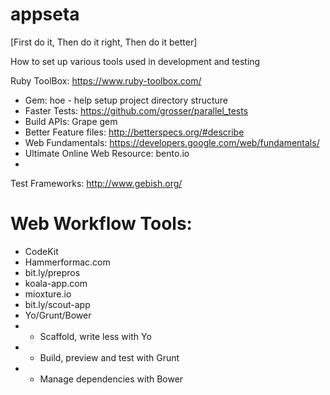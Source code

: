 appseta
=======
[First do it, Then do it right, Then do it better]

How to set up various tools used in development and testing

Ruby ToolBox: https://www.ruby-toolbox.com/

*  Gem:  hoe - help setup project directory structure
*  Faster Tests: https://github.com/grosser/parallel_tests
*  Build APIs: Grape gem
*  Better Feature files: http://betterspecs.org/#describe
*  Web Fundamentals: https://developers.google.com/web/fundamentals/
*  Ultimate Online Web Resource: bento.io
*  
Test Frameworks: http://www.gebish.org/

Web Workflow Tools:
==========================
*  CodeKit
*  Hammerformac.com
*  bit.ly/prepros
*  koala-app.com
*  mioxture.io
*  bit.ly/scout-app
*  Yo/Grunt/Bower
*  *  Scaffold, write less with Yo
*  *  Build, preview and test with Grunt
*  *  Manage dependencies with Bower

